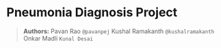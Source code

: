 # Pneumonia Diagnosis Project

> **Authors:**
> Pavan Rao `@pavanpej`
> Kushal Ramakanth `@kushalramakanth`
> Onkar Madli `Kunal Desai`
